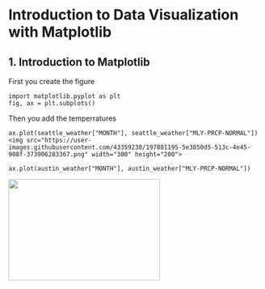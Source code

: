 # Introduction to Data Visualization with Matplotlib 

## 1. Introduction to Matplotlib
First you create the figure
```
import matplotlib.pyplot as plt 
fig, ax = plt.subplots()
```
Then you add the temperratures
```
ax.plot(seattle_weather["MONTH"], seattle_weather["MLY-PRCP-NORMAL"])           <img src="https://user-images.githubusercontent.com/43359238/197881195-5e3850d5-513c-4e45-908f-373906283367.png" width="300" height="200">
```
```
ax.plot(austin_weather["MONTH"], austin_weather["MLY-PRCP-NORMAL"])

```
<img src="https://user-images.githubusercontent.com/43359238/197881195-5e3850d5-513c-4e45-908f-373906283367.png" width="300" height="200">
